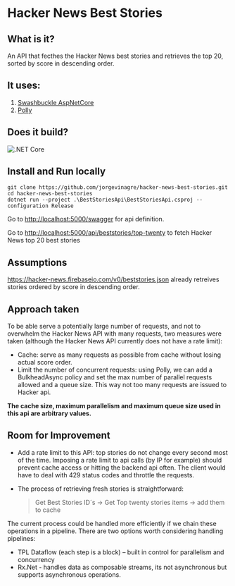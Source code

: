 # Hacker News Best Stories

## What is it?

An API that fecthes the Hacker News best stories and retrieves the top 20, sorted by score in descending order.

## It uses:

1. [Swashbuckle AspNetCore](https://github.com/domaindrivendev/Swashbuckle.AspNetCore)
2. [Polly](https://github.com/App-vNext/Polly)

## Does it build?

![.NET Core](https://github.com/jorgevinagre/hacker-news-best-stories/workflows/.NET%20Core/badge.svg)

## Install and Run locally

```
git clone https://github.com/jorgevinagre/hacker-news-best-stories.git
cd hacker-news-best-stories
dotnet run --project .\BestStoriesApi\BestStoriesApi.csproj --configuration Release
```
Go to <http://localhost:5000/swagger> for api definition.

Go to <http://localhost:5000/api/beststories/top-twenty> to fetch Hacker News top 20 best stories

## Assumptions

<https://hacker-news.firebaseio.com/v0/beststories.json> already retreives stories ordered by score in descending order.

## Approach taken

To be able serve a potentially large number of requests, and not to overwhelm the Hacker News API with many requests, two measures were taken (although the Hacker News API currently does not have a rate limit):

- Cache: serve as many requests as possible from cache without losing actual score order.
- Limit the number of concurrent requests: using Polly, we can add a BulkheadAsync policy and set the max number of parallel requests allowed and a queue size. This way not too many requests are issued to Hacker api.

__The cache size, maximum parallelism and maximum queue size used in this api are arbitrary values.__

## Room for Improvement

- Add a rate limit to this API: top stories do not change every second most of the time. Imposing a rate limit to api calls (by IP for example) should prevent cache access or hitting the backend api often. The client would have to deal with 429 status codes and throttle the requests.

- The process of retrieving fresh stories is straightforward:

    > Get Best Stories ID´s -> Get Top twenty stories items -> add them to cache

The current process could be handled more efficiently if we chain these operations in a pipeline.
There are two options worth considering handling pipelines:

- TPL Dataflow (each step is a block) – built in control for parallelism and concurrency
- Rx.Net - handles data as composable streams, its not asynchronous but supports asynchronous operations.
